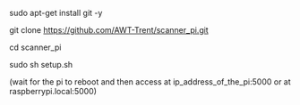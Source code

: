 sudo apt-get install git -y

git clone https://github.com/AWT-Trent/scanner_pi.git

cd scanner_pi

sudo sh setup.sh

(wait for the pi to reboot and then access at ip_address_of_the_pi:5000 or at raspberrypi.local:5000)

